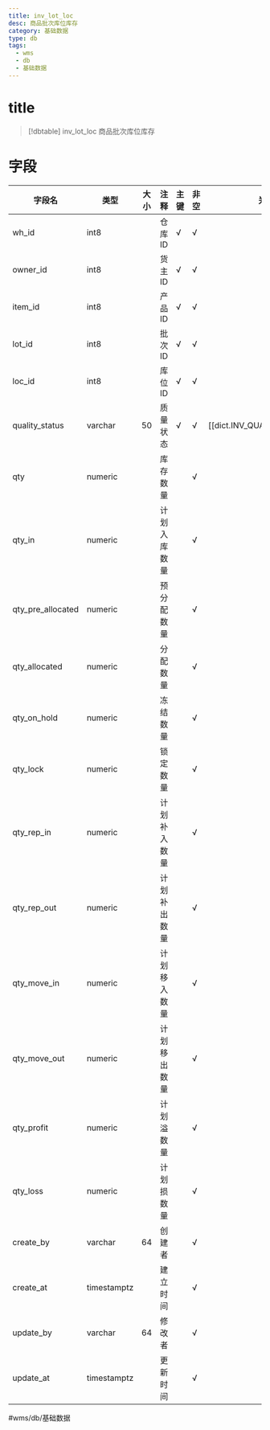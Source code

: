 ```yaml
---
title: inv_lot_loc
desc: 商品批次库位库存
category: 基础数据
type: db
tags:
  - wms
  - db
  - 基础数据
---
```


# title
>[!dbtable] inv_lot_loc
> 商品批次库位库存

# 字段
| 字段名 | 类型 | 大小 | 注释 | 主键 | 非空 | 关联 |
| --- | --- | --- | --- | --- | --- | --- |
| wh_id | int8 |  | 仓库ID | √ | √ |  |
| owner_id | int8 |  | 货主ID | √ | √ |  |
| item_id | int8 |  | 产品ID | √ | √ |  |
| lot_id | int8 |  | 批次ID | √ | √ |  |
| loc_id | int8 |  | 库位ID | √ | √ |  |
| quality_status | varchar | 50 | 质量状态 | √ | √ | [[dict.INV_QUALITY_STATUS]] |
| qty | numeric |  | 库存数量 |  | √ |  |
| qty_in | numeric |  | 计划入库数量 |  | √ |  |
| qty_pre_allocated | numeric |  | 预分配数量 |  | √ |  |
| qty_allocated | numeric |  | 分配数量 |  | √ |  |
| qty_on_hold | numeric |  | 冻结数量 |  | √ |  |
| qty_lock | numeric |  | 锁定数量 |  | √ |  |
| qty_rep_in | numeric |  | 计划补入数量 |  | √ |  |
| qty_rep_out | numeric |  | 计划补出数量 |  | √ |  |
| qty_move_in | numeric |  | 计划移入数量 |  | √ |  |
| qty_move_out | numeric |  | 计划移出数量 |  | √ |  |
| qty_profit | numeric |  | 计划溢数量 |  | √ |  |
| qty_loss | numeric |  | 计划损数量 |  | √ |  |
| create_by | varchar | 64 | 创建者 |  | √ |  |
| create_at | timestamptz |  | 建立时间 |  | √ |  |
| update_by | varchar | 64 | 修改者 |  | √ |  |
| update_at | timestamptz |  | 更新时间 |  | √ |  |
#wms/db/基础数据
